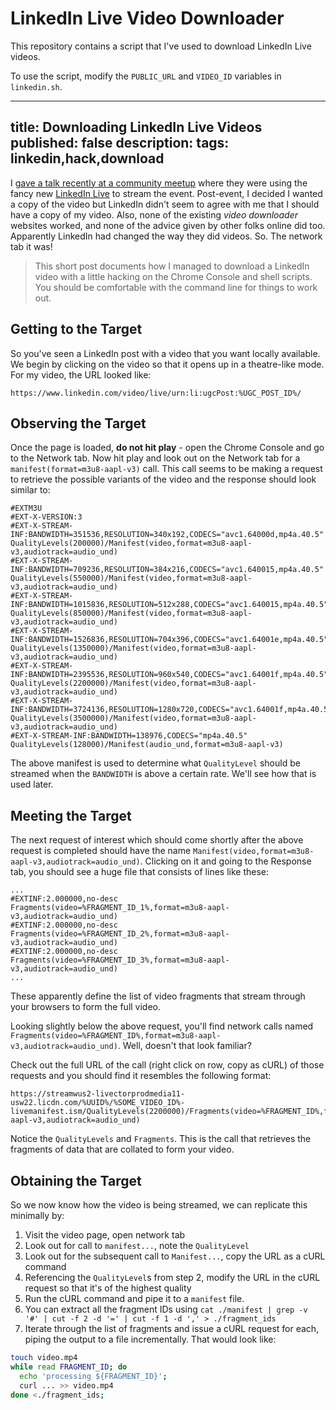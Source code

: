 # LinkedIn Live Video Downloader

This repository contains a script that I've used to download LinkedIn Live videos.

To use the script, modify the `PUBLIC_URL` and `VIDEO_ID` variables in `linkedin.sh`.

---
title: Downloading LinkedIn Live Videos
published: false
description: 
tags: linkedin,hack,download
---

I [gave a talk recently at a community meetup](https://www.linkedin.com/video/live/urn:li:ugcPost:6608309192438710272/) where they were using the fancy new [LinkedIn Live](https://www.linkedin.com/help/linkedin/answer/100225/getting-started-with-linkedin-live?lang=en) to stream the event. Post-event, I decided I wanted a copy of the video but LinkedIn didn't seem to agree with me that I should have a copy of my video. Also, none of the existing *video downloader* websites worked, and none of the advice given by other folks online did too. Apparently LinkedIn had changed the way they did videos. So. The network tab it was! 

> This short post documents how I managed to download a LinkedIn video with a little hacking on the Chrome Console and shell scripts. You should be comfortable with the command line for things to work out.

## Getting to the Target

So you've seen a LinkedIn post with a video that you want locally available. We begin by clicking on the video so that it opens up in a theatre-like mode. For my video, the URL looked like:

```
https://www.linkedin.com/video/live/urn:li:ugcPost:%UGC_POST_ID%/
```

## Observing the Target

Once the page is loaded, **do not hit play** - open the Chrome Console and go to the Network tab. Now hit play and look out on the Network tab for a `manifest(format=m3u8-aapl-v3)` call. This call seems to be making a request to retrieve the possible variants of the video and the response should look similar to:

```
#EXTM3U
#EXT-X-VERSION:3
#EXT-X-STREAM-INF:BANDWIDTH=351536,RESOLUTION=340x192,CODECS="avc1.64000d,mp4a.40.5"
QualityLevels(200000)/Manifest(video,format=m3u8-aapl-v3,audiotrack=audio_und)
#EXT-X-STREAM-INF:BANDWIDTH=709236,RESOLUTION=384x216,CODECS="avc1.640015,mp4a.40.5"
QualityLevels(550000)/Manifest(video,format=m3u8-aapl-v3,audiotrack=audio_und)
#EXT-X-STREAM-INF:BANDWIDTH=1015836,RESOLUTION=512x288,CODECS="avc1.640015,mp4a.40.5"
QualityLevels(850000)/Manifest(video,format=m3u8-aapl-v3,audiotrack=audio_und)
#EXT-X-STREAM-INF:BANDWIDTH=1526836,RESOLUTION=704x396,CODECS="avc1.64001e,mp4a.40.5"
QualityLevels(1350000)/Manifest(video,format=m3u8-aapl-v3,audiotrack=audio_und)
#EXT-X-STREAM-INF:BANDWIDTH=2395536,RESOLUTION=960x540,CODECS="avc1.64001f,mp4a.40.5"
QualityLevels(2200000)/Manifest(video,format=m3u8-aapl-v3,audiotrack=audio_und)
#EXT-X-STREAM-INF:BANDWIDTH=3724136,RESOLUTION=1280x720,CODECS="avc1.64001f,mp4a.40.5"
QualityLevels(3500000)/Manifest(video,format=m3u8-aapl-v3,audiotrack=audio_und)
#EXT-X-STREAM-INF:BANDWIDTH=138976,CODECS="mp4a.40.5"
QualityLevels(128000)/Manifest(audio_und,format=m3u8-aapl-v3)
```

The above manifest is used to determine what `QualityLevel` should be streamed when the `BANDWIDTH` is above a certain rate. We'll see how that is used later.

## Meeting the Target

The next request of interest which should come shortly after the above request is completed should have the name `Manifest(video,format=m3u8-aapl-v3,audiotrack=audio_und)`. Clicking on it and going to the Response tab, you should see a huge file that consists of lines like these:

```
...
#EXTINF:2.000000,no-desc
Fragments(video=%FRAGMENT_ID_1%,format=m3u8-aapl-v3,audiotrack=audio_und)
#EXTINF:2.000000,no-desc
Fragments(video=%FRAGMENT_ID_2%,format=m3u8-aapl-v3,audiotrack=audio_und)
#EXTINF:2.000000,no-desc
Fragments(video=%FRAGMENT_ID_3%,format=m3u8-aapl-v3,audiotrack=audio_und)
...
```

These apparently define the list of video fragments that stream through your browsers to form the full video.

Looking slightly below the above request, you'll find network calls named `Fragments(video=%FRAGMENT_ID%,format=m3u8-aapl-v3,audiotrack=audio_und)`. Well, doesn't that look familiar?

Check out the full URL of the call (right click on row, copy as cURL) of those requests and you should find it resembles the following format:

```
https://streamwus2-livectorprodmedia11-usw22.licdn.com/%UUID%/%SOME_VIDEO_ID%-livemanifest.ism/QualityLevels(2200000)/Fragments(video=%FRAGMENT_ID%,format=m3u8-aapl-v3,audiotrack=audio_und)
```

Notice the `QualityLevels` and `Fragments`. This is the call that retrieves the fragments of data that are collated to form your video.

## Obtaining the Target

So we now know how the video is being streamed, we can replicate this minimally by:

1. Visit the video page, open network tab
2. Look out for call to `manifest...`, note the `QualityLevel`
3. Look out for the subsequent call to `Manifest...`, copy the URL as a cURL command
4. Referencing the `QualityLevel`s from step 2, modify the URL in the cURL request so that it's of the highest quality
5. Run the cURL command and pipe it to a `manifest` file.
6. You can extract all the fragment IDs using `cat ./manifest | grep -v '#' | cut -f 2 -d '=' | cut -f 1 -d ',' > ./fragment_ids`
7. Iterate through the list of fragments and issue a cURL request for each, piping the output to a file incrementally. That would look like:

```sh
touch video.mp4
while read FRAGMENT_ID; do
  echo 'processing ${FRAGMENT_ID}';
  curl ... >> video.mp4
done <./fragment_ids;
```






















